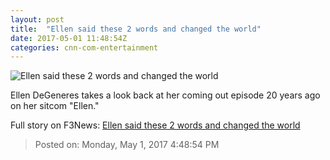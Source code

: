 ```yaml
---
layout: post
title:  "Ellen said these 2 words and changed the world"
date: 2017-05-01 11:48:54Z
categories: cnn-com-entertainment
---
```


![Ellen said these 2 words and changed the world](http://i2.cdn.cnn.com/cnnnext/dam/assets/170429022533-ellen-show-super-tease.jpg)

Ellen DeGeneres takes a look back at her coming out episode 20 years ago on her sitcom "Ellen."


Full story on F3News: [Ellen said these 2 words and changed the world](http://www.f3nws.com/n/NkMFqG)

> Posted on: Monday, May 1, 2017 4:48:54 PM

